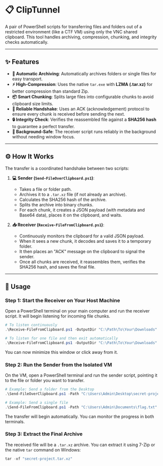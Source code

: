 # 📋 ClipTunnel

A pair of PowerShell scripts for transferring files and folders out of a restricted environment (like a CTF VM) using only the VNC shared clipboard. This tool handles archiving, compression, chunking, and integrity checks automatically.

---

## ✨ Features

-   **📁 Automatic Archiving**: Automatically archives folders or single files for easy transport.
-   **⚡ High-Compression**: Uses the native `tar.exe` with **LZMA (.tar.xz)** for better compression than standard Zip.
-   **📦 Smart Chunking**: Splits large files into configurable chunks to avoid clipboard size limits.
-   **🤝 Reliable Handshake**: Uses an ACK (acknowledgement) protocol to ensure every chunk is received before sending the next.
-   **🔒 Integrity Check**: Verifies the reassembled file against a **SHA256 hash** to guarantee a perfect transfer.
-   **🚀 Background-Safe**: The receiver script runs reliably in the background without needing window focus.

---

## ⚙️ How It Works

The transfer is a coordinated handshake between two scripts:

1.  **💻 Sender (`Send-FileOverClipboard.ps1`)**:
    -   Takes a file or folder path.
    -   Archives it to a `.tar.xz` file (if not already an archive).
    -   Calculates the SHA256 hash of the archive.
    -   Splits the archive into binary chunks.
    -   For each chunk, it creates a JSON payload (with metadata and Base64 data), places it on the clipboard, and waits.

2.  **📥 Receiver (`Receive-FileFromClipboard.ps1`)**:
    -   Continuously monitors the clipboard for a valid JSON payload.
    -   When it sees a new chunk, it decodes and saves it to a temporary folder.
    -   It then places an "ACK" message on the clipboard to signal the sender.
    -   Once all chunks are received, it reassembles them, verifies the SHA256 hash, and saves the final file.

---

## 🚀 Usage

### Step 1: Start the Receiver on Your Host Machine

Open a PowerShell terminal on your main computer and run the receiver script. It will begin listening for incoming file chunks.

```powershell
# To listen continuously
.\Receive-FileFromClipboard.ps1 -OutputDir "C:\Path\To\Your\Downloads"

# To listen for one file and then exit automatically
.\Receive-FileFromClipboard.ps1 -OutputDir "C:\Path\To\Your\Downloads" -ExitOnComplete
```

You can now minimize this window or click away from it.

### Step 2: Run the Sender from the Isolated VM

On the VM, open a PowerShell terminal and run the sender script, pointing it to the file or folder you want to transfer.

```powershell
# Example: Send a folder from the Desktop
.\Send-FileOverClipboard.ps1 -Path "C:\Users\Admin\Desktop\secret-project"

# Example: Send a single file
.\Send-FileFromClipboard.ps1 -Path "C:\Users\Admin\Documents\flag.txt"
```

The transfer will begin automatically. You can monitor the progress in both terminals.

### Step 3: Extract the Final Archive

The received file will be a `.tar.xz` archive. You can extract it using 7-Zip or the native `tar` command on Windows:

```powershell
tar -xf "secret-project.tar.xz"
```